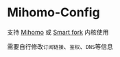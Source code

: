 # Mihomo-Config  

支持 [Mihomo](https://github.com/MetaCubeX/mihomo) 或 [Smart fork](https://github.com/vernesong/mihomo/releases) 内核使用  

需要自行修改`订阅链接`、`鉴权`、`DNS`等信息  
